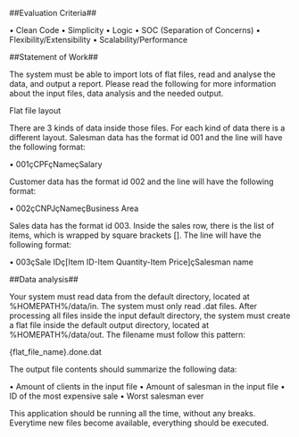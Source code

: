 ##Evaluation Criteria##

• Clean Code
• Simplicity
• Logic
• SOC (Separation of Concerns)
• Flexibility/Extensibility
• Scalability/Performance

##Statement of Work##

The system must be able to import lots of flat files, read and analyse the data, and output a report.
Please read the following for more information about the input files, data analysis and the needed
output.

Flat file layout

There are 3 kinds of data inside those files. For each kind of data there is a different layout.
Salesman data has the format id 001 and the line will have the following format:

• 001çCPFçNameçSalary

Customer data has the format id 002 and the line will have the following format:

• 002çCNPJçNameçBusiness Area

Sales data has the format id 003. Inside the sales row, there is the list of items, which is
wrapped by square brackets []. The line will have the following format:

• 003çSale IDç[Item ID-Item Quantity-Item Price]çSalesman name

##Data analysis##

Your system must read data from the default directory, located at %HOMEPATH%/data/in. The system must only read .dat files.
After processing all files inside the input default directory, the system must create a flat file inside
the default output directory, located at %HOMEPATH%/data/out. The filename must follow this
pattern:

{flat_file_name}.done.dat

The output file contents should summarize the following data:

• Amount of clients in the input file
• Amount of salesman in the input file
• ID of the most expensive sale
• Worst salesman ever

This application should be running all the time, without any breaks. Everytime new files become
available, everything should be executed.